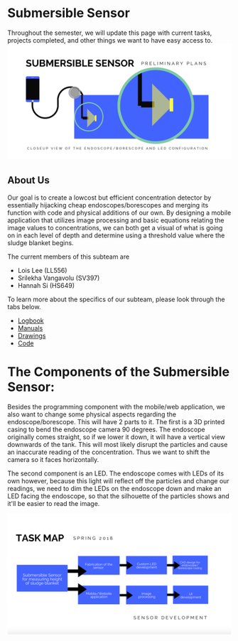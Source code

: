 # Submersible Sensor

Throughout the semester, we will update this page with current tasks, projects completed,
and other things we want to have easy access to.
![](model.jpg)

## About Us

Our goal is to create a lowcost but efficient concentration detector by essentially hijacking 
cheap endoscopes/borescopes and merging its function with code and physical additions of our own.
By designing a mobile application that utilizes image processing and basic equations relating 
the image values to concentrations, we can both get a visual of what is going on in each level of depth
and determine using a threshold value where the sludge blanket begins.


The current members of this subteam are 

* Lois Lee (LL556) 
* Srilekha Vangavolu (SV397)
* Hannah Si (HS649)

To learn more about the specifics of our subteam, please look through the tabs below.


* [Logbook](./logs/logs.md)
* [Manuals](./manuals/manuals.md)
* [Drawings](./drawings/drawings.md)
* [Code](./code/code.md)

# The Components of the Submersible Sensor:

Besides the programming component with the mobile/web application, 
we also want to change some physical aspects regarding the endoscope/borescope.
This will have 2 parts to it. The first is a 3D printed casing to bend the endoscope camera 90 degrees. 
The endoscope originally comes straight, so if we lower it down, 
it will have a vertical view downwards of the tank. This will most likely disrupt the particles and 
cause an inaccurate reading of the concentration. Thus we want to shift the camera
so it faces horizontally.

The second component is an LED. The endoscope comes with LEDs of its own however, because this light will
reflect off the particles and change our readings, we need to dim the LEDs on the endoscope down and make an
LED facing the endoscope, so that the silhouette of the particles shows and it'll be easier to read the image.

![](taskmap.jpg)
